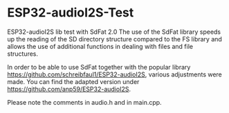 # ESP32-audioI2S-Test
ESP32-audioI2S lib test with SdFat 2.0
The use of the SdFat library speeds up the reading of the SD directory structure compared to the FS library and allows the use of additional functions in dealing with files and file structures.

In order to be able to use SdFat together with the popular library https://github.com/schreibfaul1/ESP32-audioI2S, various adjustments were made.
You can find the adapted version under https://github.com/anp59/ESP32-audioI2S.

Please note the comments in audio.h and in main.cpp.

